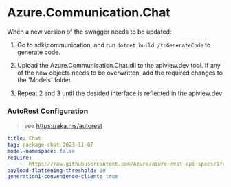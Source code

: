 # Azure.Communication.Chat
When a new version of the swagger needs to be updated:
1. Go to sdk\communication, and run `dotnet build /t:GenerateCode` to generate code.
2. Upload the Azure.Communication.Chat.dll to the apiview.dev tool.
If any of the new objects needs to be overwritten, add the required changes to the 'Models' folder.

3. Repeat 2 and 3 until the desided interface is reflected in the apiview.dev 

### AutoRest Configuration
> see https://aka.ms/autorest

``` yaml
title: Chat
tag: package-chat-2023-11-07
model-namespace: false
require:
    -  https://raw.githubusercontent.com/Azure/azure-rest-api-specs/1fec087403e021afb1d4b5c6b9121db52c9c8090/specification/communication/data-plane/Chat/readme.md
payload-flattening-threshold: 10
generation1-convenience-client: true
